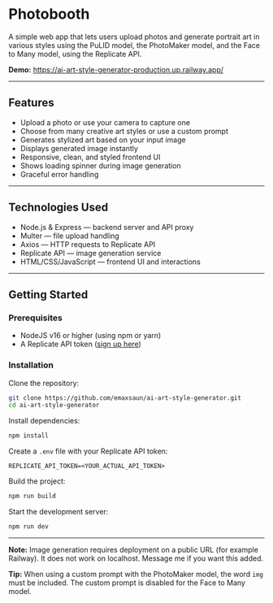 # Photobooth

A simple web app that lets users upload photos and generate portrait art in various styles using the PuLID model, the PhotoMaker model, and the Face to Many model, using the Replicate API.

**Demo:** https://ai-art-style-generator-production.up.railway.app/

---

## Features

- Upload a photo or use your camera to capture one
- Choose from many creative art styles or use a custom prompt
- Generates stylized art based on your input image
- Displays generated image instantly
- Responsive, clean, and styled frontend UI
- Shows loading spinner during image generation
- Graceful error handling

---

## Technologies Used

- Node.js & Express — backend server and API proxy
- Multer — file upload handling
- Axios — HTTP requests to Replicate API
- Replicate API — image generation service
- HTML/CSS/JavaScript — frontend UI and interactions

---

## Getting Started

### Prerequisites

- NodeJS v16 or higher (using npm or yarn)
- A Replicate API token ([sign up here](https://replicate.com/signin))

### Installation

Clone the repository:

```bash
git clone https://github.com/emaxsaun/ai-art-style-generator.git
cd ai-art-style-generator
```

Install dependencies:

```bash
npm install
```

Create a `.env` file with your Replicate API token:

```env
REPLICATE_API_TOKEN=<YOUR_ACTUAL_API_TOKEN>
```

Build the project:

```bash
npm run build
```

Start the development server:

```bash
npm run dev
```

---

**Note:** Image generation requires deployment on a public URL (for example Railway). It does not work on localhost. Message me if you want this added.

**Tip:** When using a custom prompt with the PhotoMaker model, the word `img` must be included. The custom prompt is disabled for the Face to Many model.